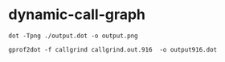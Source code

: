 # dynamic-call-graph


```
dot -Tpng ./output.dot -o output.png
```

```
gprof2dot -f callgrind callgrind.out.916  -o output916.dot
```
